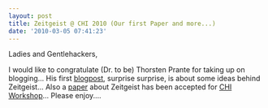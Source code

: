 ```yaml
---
layout: post
title: Zeitgeist @ CHI 2010 (Our first Paper and more...)
date: '2010-03-05 07:41:23'
---
```


Ladies and Gentlehackers,

I would like to congratulate (Dr. to be) Thorsten Prante for taking up on blogging... His first <a href="http://reflaction.info/?p=28">blogpost</a>, surprise surprise, is about some ideas behind Zeitgeist... Also a <a href="http://reflaction.info/wp-content/content/images/PersonalExperienceTrace_prante-etal.pdf">paper</a> about Zeitgeist has been accepted for <a href="http://personalinformatics.org/chi2010">CHI Workshop</a>... Please enjoy....